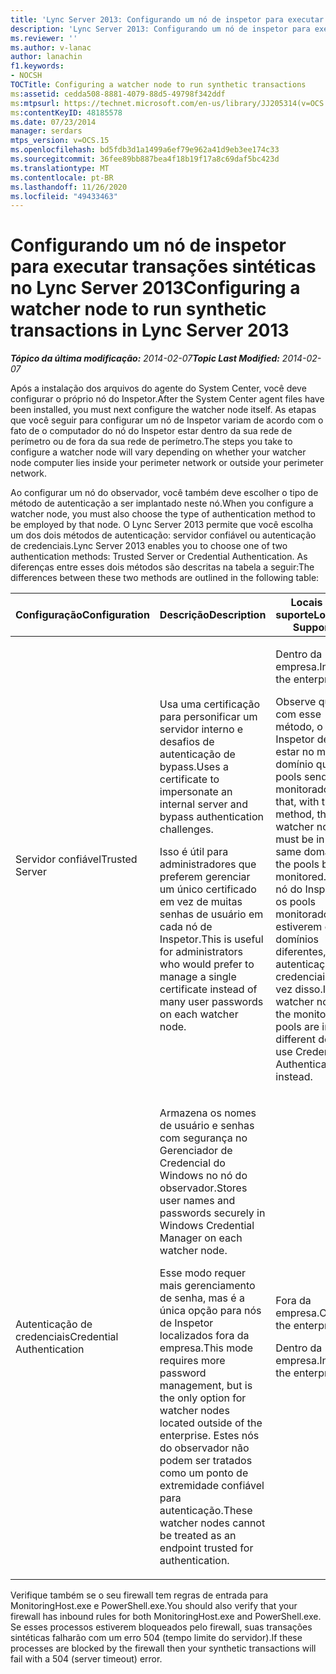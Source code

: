 ```yaml
---
title: 'Lync Server 2013: Configurando um nó de inspetor para executar transações sintéticas'
description: 'Lync Server 2013: Configurando um nó de inspetor para executar transações sintéticas.'
ms.reviewer: ''
ms.author: v-lanac
author: lanachin
f1.keywords:
- NOCSH
TOCTitle: Configuring a watcher node to run synthetic transactions
ms:assetid: cedda508-8881-4079-88d5-49798f342ddf
ms:mtpsurl: https://technet.microsoft.com/en-us/library/JJ205314(v=OCS.15)
ms:contentKeyID: 48185578
ms.date: 07/23/2014
manager: serdars
mtps_version: v=OCS.15
ms.openlocfilehash: bd5fdb3d1a1499a6ef79e962a41d9eb3ee174c33
ms.sourcegitcommit: 36fee89bb887bea4f18b19f17a8c69daf5bc423d
ms.translationtype: MT
ms.contentlocale: pt-BR
ms.lasthandoff: 11/26/2020
ms.locfileid: "49433463"
---
```

# <a name="configuring-a-watcher-node-to-run-synthetic-transactions-in-lync-server-2013"></a><span data-ttu-id="6bc3d-103">Configurando um nó de inspetor para executar transações sintéticas no Lync Server 2013</span><span class="sxs-lookup"><span data-stu-id="6bc3d-103">Configuring a watcher node to run synthetic transactions in Lync Server 2013</span></span>

<div data-xmlns="http://www.w3.org/1999/xhtml">

<div class="topic" data-xmlns="http://www.w3.org/1999/xhtml" data-msxsl="urn:schemas-microsoft-com:xslt" data-cs="https://msdn.microsoft.com/">

<div data-asp="https://msdn2.microsoft.com/asp">



</div>

<div id="mainSection">

<div id="mainBody"><span data-ttu-id="6bc3d-104">

<span> </span></span><span class="sxs-lookup"><span data-stu-id="6bc3d-104">

<span> </span></span></span>

<span data-ttu-id="6bc3d-105">_**Tópico da última modificação:** 2014-02-07_</span><span class="sxs-lookup"><span data-stu-id="6bc3d-105">_**Topic Last Modified:** 2014-02-07_</span></span>

<span data-ttu-id="6bc3d-106">Após a instalação dos arquivos do agente do System Center, você deve configurar o próprio nó do Inspetor.</span><span class="sxs-lookup"><span data-stu-id="6bc3d-106">After the System Center agent files have been installed, you must next configure the watcher node itself.</span></span> <span data-ttu-id="6bc3d-107">As etapas que você seguir para configurar um nó de Inspetor variam de acordo com o fato de o computador do nó do Inspetor estar dentro da sua rede de perímetro ou de fora da sua rede de perímetro.</span><span class="sxs-lookup"><span data-stu-id="6bc3d-107">The steps you take to configure a watcher node will vary depending on whether your watcher node computer lies inside your perimeter network or outside your perimeter network.</span></span>

<span data-ttu-id="6bc3d-108">Ao configurar um nó do observador, você também deve escolher o tipo de método de autenticação a ser implantado neste nó.</span><span class="sxs-lookup"><span data-stu-id="6bc3d-108">When you configure a watcher node, you must also choose the type of authentication method to be employed by that node.</span></span> <span data-ttu-id="6bc3d-109">O Lync Server 2013 permite que você escolha um dos dois métodos de autenticação: servidor confiável ou autenticação de credenciais.</span><span class="sxs-lookup"><span data-stu-id="6bc3d-109">Lync Server 2013 enables you to choose one of two authentication methods: Trusted Server or Credential Authentication.</span></span> <span data-ttu-id="6bc3d-110">As diferenças entre esses dois métodos são descritas na tabela a seguir:</span><span class="sxs-lookup"><span data-stu-id="6bc3d-110">The differences between these two methods are outlined in the following table:</span></span>


<table>
<colgroup>
<col style="width: 33%" />
<col style="width: 33%" />
<col style="width: 33%" />
</colgroup>
<thead>
<tr class="header">
<th><span data-ttu-id="6bc3d-111">Configuração</span><span class="sxs-lookup"><span data-stu-id="6bc3d-111">Configuration</span></span></th>
<th><span data-ttu-id="6bc3d-112">Descrição</span><span class="sxs-lookup"><span data-stu-id="6bc3d-112">Description</span></span></th>
<th><span data-ttu-id="6bc3d-113">Locais com suporte</span><span class="sxs-lookup"><span data-stu-id="6bc3d-113">Locations Supported</span></span></th>
</tr>
</thead>
<tbody>
<tr class="odd">
<td><p><span data-ttu-id="6bc3d-114">Servidor confiável</span><span class="sxs-lookup"><span data-stu-id="6bc3d-114">Trusted Server</span></span></p></td>
<td><p><span data-ttu-id="6bc3d-115">Usa uma certificação para personificar um servidor interno e desafios de autenticação de bypass.</span><span class="sxs-lookup"><span data-stu-id="6bc3d-115">Uses a certificate to impersonate an internal server and bypass authentication challenges.</span></span></p>
<p><span data-ttu-id="6bc3d-116">Isso é útil para administradores que preferem gerenciar um único certificado em vez de muitas senhas de usuário em cada nó de Inspetor.</span><span class="sxs-lookup"><span data-stu-id="6bc3d-116">This is useful for administrators who would prefer to manage a single certificate instead of many user passwords on each watcher node.</span></span></p></td>
<td><p><span data-ttu-id="6bc3d-117">Dentro da empresa.</span><span class="sxs-lookup"><span data-stu-id="6bc3d-117">Inside the enterprise.</span></span></p>
<p><span data-ttu-id="6bc3d-118">Observe que, com esse método, o nó do Inspetor deve estar no mesmo domínio que os pools sendo monitorados.</span><span class="sxs-lookup"><span data-stu-id="6bc3d-118">Note that, with this method, the watcher node must be in the same domain as the pools being monitored.</span></span> <span data-ttu-id="6bc3d-119">Se o nó do Inspetor e os pools monitorados estiverem em domínios diferentes, use a autenticação de credenciais em vez disso.</span><span class="sxs-lookup"><span data-stu-id="6bc3d-119">If the watcher node and the monitored pools are in different domains, use Credential Authentication instead.</span></span></p></td>
</tr>
<tr class="even">
<td><p><span data-ttu-id="6bc3d-120">Autenticação de credenciais</span><span class="sxs-lookup"><span data-stu-id="6bc3d-120">Credential Authentication</span></span></p></td>
<td><p><span data-ttu-id="6bc3d-121">Armazena os nomes de usuário e senhas com segurança no Gerenciador de Credencial do Windows no nó do observador.</span><span class="sxs-lookup"><span data-stu-id="6bc3d-121">Stores user names and passwords securely in Windows Credential Manager on each watcher node.</span></span></p>
<p><span data-ttu-id="6bc3d-122">Esse modo requer mais gerenciamento de senha, mas é a única opção para nós de Inspetor localizados fora da empresa.</span><span class="sxs-lookup"><span data-stu-id="6bc3d-122">This mode requires more password management, but is the only option for watcher nodes located outside of the enterprise.</span></span> <span data-ttu-id="6bc3d-123">Estes nós do observador não podem ser tratados como um ponto de extremidade confiável para autenticação.</span><span class="sxs-lookup"><span data-stu-id="6bc3d-123">These watcher nodes cannot be treated as an endpoint trusted for authentication.</span></span></p></td>
<td><p><span data-ttu-id="6bc3d-124">Fora da empresa.</span><span class="sxs-lookup"><span data-stu-id="6bc3d-124">Outside the enterprise.</span></span></p>
<p><span data-ttu-id="6bc3d-125">Dentro da empresa.</span><span class="sxs-lookup"><span data-stu-id="6bc3d-125">Inside the enterprise.</span></span></p></td>
</tr>
</tbody>
</table>


<span data-ttu-id="6bc3d-126">Verifique também se o seu firewall tem regras de entrada para MonitoringHost.exe e PowerShell.exe.</span><span class="sxs-lookup"><span data-stu-id="6bc3d-126">You should also verify that your firewall has inbound rules for both MonitoringHost.exe and PowerShell.exe.</span></span> <span data-ttu-id="6bc3d-127">Se esses processos estiverem bloqueados pelo firewall, suas transações sintéticas falharão com um erro 504 (tempo limite do servidor).</span><span class="sxs-lookup"><span data-stu-id="6bc3d-127">If these processes are blocked by the firewall then your synthetic transactions will fail with a 504 (server timeout) error.</span></span>

<span data-ttu-id="6bc3d-128"></div>

<span> </span>

</div>

</div>

</span><span class="sxs-lookup"><span data-stu-id="6bc3d-128"></div>

<span> </span>

</div>

</div>

</span></span></div>

